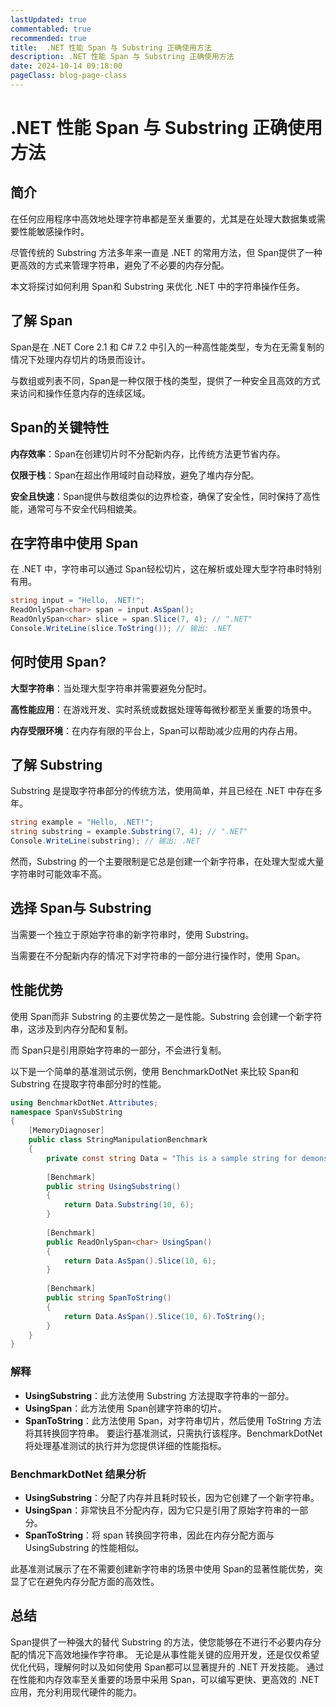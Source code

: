 ```yaml
---
lastUpdated: true
commentabled: true
recommended: true
title:  .NET 性能 Span 与 Substring 正确使用方法
description: .NET 性能 Span 与 Substring 正确使用方法
date: 2024-10-14 09:18:00
pageClass: blog-page-class
---
```


# .NET 性能 Span 与 Substring 正确使用方法 #

## 简介 ##

在任何应用程序中高效地处理字符串都是至关重要的，尤其是在处理大数据集或需要性能敏感操作时。

尽管传统的 Substring 方法多年来一直是 .NET 的常用方法，但 Span提供了一种更高效的方式来管理字符串，避免了不必要的内存分配。

本文将探讨如何利用 Span和 Substring 来优化 .NET 中的字符串操作任务。

## 了解 Span ##

Span是在 .NET Core 2.1 和 C# 7.2 中引入的一种高性能类型，专为在无需复制的情况下处理内存切片的场景而设计。

与数组或列表不同，Span是一种仅限于栈的类型，提供了一种安全且高效的方式来访问和操作任意内存的连续区域。

## Span的关键特性 ##

**内存效率**：Span在创建切片时不分配新内存，比传统方法更节省内存。

**仅限于栈**：Span在超出作用域时自动释放，避免了堆内存分配。

**安全且快速**：Span提供与数组类似的边界检查，确保了安全性，同时保持了高性能，通常可与不安全代码相媲美。

## 在字符串中使用 Span ##

在 .NET 中，字符串可以通过 Span轻松切片，这在解析或处理大型字符串时特别有用。

```c#
string input = "Hello, .NET!";  
ReadOnlySpan<char> span = input.AsSpan();  
ReadOnlySpan<char> slice = span.Slice(7, 4); // ".NET"  
Console.WriteLine(slice.ToString()); // 输出: .NET  
```

## 何时使用 Span? ##

**大型字符串**：当处理大型字符串并需要避免分配时。

**高性能应用**：在游戏开发、实时系统或数据处理等每微秒都至关重要的场景中。

**内存受限环境**：在内存有限的平台上，Span可以帮助减少应用的内存占用。

## 了解 Substring ##

Substring 是提取字符串部分的传统方法，使用简单，并且已经在 .NET 中存在多年。

```c#
string example = "Hello, .NET!";  
string substring = example.Substring(7, 4); // ".NET"  
Console.WriteLine(substring); // 输出: .NET
```

然而，Substring 的一个主要限制是它总是创建一个新字符串，在处理大型或大量字符串时可能效率不高。

## 选择 Span与 Substring ##

当需要一个独立于原始字符串的新字符串时，使用 Substring。

当需要在不分配新内存的情况下对字符串的一部分进行操作时，使用 Span。

## 性能优势 ##

使用 Span而非 Substring 的主要优势之一是性能。Substring 会创建一个新字符串，这涉及到内存分配和复制。

而 Span只是引用原始字符串的一部分，不会进行复制。

以下是一个简单的基准测试示例，使用 BenchmarkDotNet 来比较 Span和 Substring 在提取字符串部分时的性能。

```c#
using BenchmarkDotNet.Attributes;  
namespace SpanVsSubString  
{  
    [MemoryDiagnoser]  
    public class StringManipulationBenchmark  
    {  
        private const string Data = "This is a sample string for demonstrating Span and Substring performance in .NET.";  
  
        [Benchmark]  
        public string UsingSubstring()  
        {  
            return Data.Substring(10, 6);  
        }  
          
        [Benchmark]  
        public ReadOnlySpan<char> UsingSpan()  
        {  
            return Data.AsSpan().Slice(10, 6);  
        }  
          
        [Benchmark]  
        public string SpanToString()  
        {  
            return Data.AsSpan().Slice(10, 6).ToString();  
        }  
    }  
}  
```

### 解释 ###

- **UsingSubstring**：此方法使用 Substring 方法提取字符串的一部分。
- **UsingSpan**：此方法使用 Span创建字符串的切片。
- **SpanToString**：此方法使用 Span，对字符串切片，然后使用 ToString 方法将其转换回字符串。
要运行基准测试，只需执行该程序。BenchmarkDotNet 将处理基准测试的执行并为您提供详细的性能指标。

### BenchmarkDotNet 结果分析 ###

- **UsingSubstring**：分配了内存并且耗时较长，因为它创建了一个新字符串。
- **UsingSpan**：非常快且不分配内存，因为它只是引用了原始字符串的一部分。
- **SpanToString**：将 span 转换回字符串，因此在内存分配方面与 UsingSubstring 的性能相似。

此基准测试展示了在不需要创建新字符串的场景中使用 Span的显著性能优势，突显了它在避免内存分配方面的高效性。

## 总结 ##

Span提供了一种强大的替代 Substring 的方法，使您能够在不进行不必要内存分配的情况下高效地操作字符串。
无论是从事性能关键的应用开发，还是仅仅希望优化代码，理解何时以及如何使用 Span都可以显著提升的 .NET 开发技能。
通过在性能和内存效率至关重要的场景中采用 Span，可以编写更快、更高效的 .NET 应用，充分利用现代硬件的能力。
